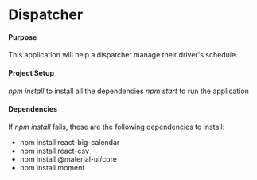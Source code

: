 # Dispatcher

#### Purpose

This application will help a dispatcher manage their driver's schedule.

#### Project Setup

_npm install_ to install all the dependencies
_npm start_ to run the application

#### Dependencies

If _npm install_ fails, these are the following dependencies to install:

- npm install react-big-calendar
- npm install react-csv
- npm install @material-ui/core
- npm install moment
